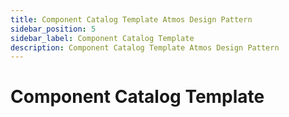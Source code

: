 ```yaml
---
title: Component Catalog Template Atmos Design Pattern
sidebar_position: 5
sidebar_label: Component Catalog Template
description: Component Catalog Template Atmos Design Pattern
---
```


# Component Catalog Template
